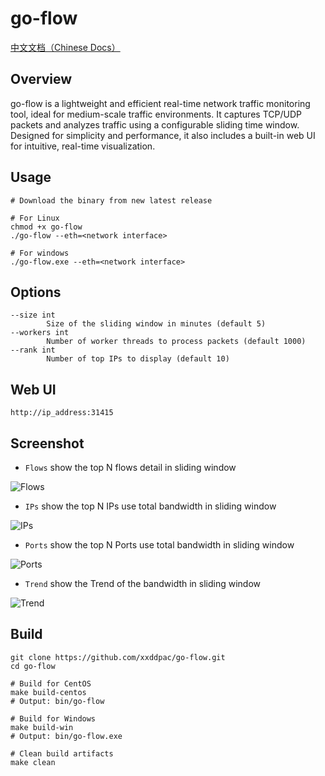 # go-flow

[中文文档（Chinese Docs）](https://github.com/xxddpac/go-flow/blob/main/README_ZH.md)

## Overview

go-flow is a lightweight and efficient real-time network traffic monitoring tool, ideal for medium-scale traffic
environments. It captures TCP/UDP packets and analyzes traffic using a configurable sliding time window. Designed for
simplicity and performance, it also includes a built-in web UI for intuitive, real-time visualization.

## Usage

```
# Download the binary from new latest release

# For Linux
chmod +x go-flow
./go-flow --eth=<network interface>

# For windows
./go-flow.exe --eth=<network interface>
```

## Options

```
--size int
        Size of the sliding window in minutes (default 5)
--workers int
        Number of worker threads to process packets (default 1000)
--rank int
        Number of top IPs to display (default 10)
```

## Web UI

```
http://ip_address:31415
```

## Screenshot

- `Flows` show the top N flows detail in sliding window

![Flows](https://raw.githubusercontent.com/xxddpac/go-flow/main/image/flows.jpg)

- `IPs` show the top N IPs use total bandwidth in sliding window

![IPs](https://raw.githubusercontent.com/xxddpac/go-flow/main/image/ips.jpg)

- `Ports` show the top N Ports use total bandwidth in sliding window

![Ports](https://raw.githubusercontent.com/xxddpac/go-flow/main/image/ports.jpg)

- `Trend` show the Trend of the bandwidth in sliding window

![Trend](https://raw.githubusercontent.com/xxddpac/go-flow/main/image/trend.jpg)

## Build

```
git clone https://github.com/xxddpac/go-flow.git
cd go-flow

# Build for CentOS
make build-centos
# Output: bin/go-flow

# Build for Windows
make build-win
# Output: bin/go-flow.exe

# Clean build artifacts
make clean
```